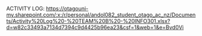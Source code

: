 ACTIVITY LOG: https://otagouni-my.sharepoint.com/:x:/r/personal/andol082_student_otago_ac_nz/Documents/Activity%20Log%20-%20TEAM%20B%20-%20INFO301.xlsx?d=w82c33493a7134d7394c9d4425b96ea23&csf=1&web=1&e=Bvd0Vi
